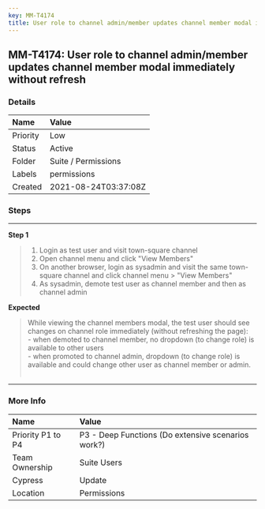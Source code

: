 ```yaml
---
key: MM-T4174
title: User role to channel admin/member updates channel member modal immediately without refresh
---
```


## MM-T4174: User role to channel admin/member updates channel member modal immediately without refresh

### Details

| Name     | Value                |
| :------- | :------------------- |
| Priority | Low                  |
| Status   | Active               |
| Folder   | Suite / Permissions  |
| Labels   | permissions          |
| Created  | 2021-08-24T03:37:08Z |

### Steps

<hr/>

**Step 1**

> <article><ol><li>Login as test user and visit town-square channel</li><li>Open channel menu and click "View Members"</li><li>On another browser, login as sysadmin and visit the same town-square channel and click channel menu &gt; "View Members"</li><li>As sysadmin, demote test user as channel member and then as channel admin</li></ol></article>

**Expected**

> <article>While viewing the channel members modal, the test user should see changes on channel role immediately (without refreshing the page):<br />- when demoted to channel member, no dropdown (to change role) is available to other users<br />- when promoted to channel admin, dropdown (to change role) is available and could change other user as channel member or admin.<br /><br /></article>

<hr/>

### More Info

| Name              | Value                                              |
| :---------------- | :------------------------------------------------- |
| Priority P1 to P4 | P3 - Deep Functions (Do extensive scenarios work?) |
| Team Ownership    | Suite Users                                        |
| Cypress           | Update                                             |
| Location          | Permissions                                        |
